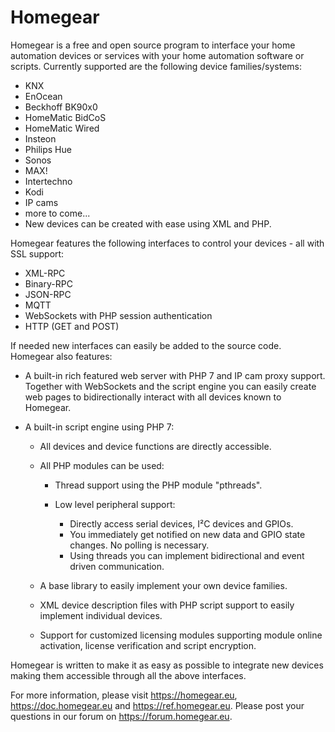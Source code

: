 Homegear
========

Homegear is a free and open source program to interface your home automation devices or services with your home automation software or scripts. Currently supported are the following device families/systems:

* KNX
* EnOcean
* Beckhoff BK90x0
* HomeMatic BidCoS
* HomeMatic Wired
* Insteon
* Philips Hue
* Sonos
* MAX!
* Intertechno
* Kodi
* IP cams
* more to come...
* New devices can be created with ease using XML and PHP.

Homegear features the following interfaces to control your devices - all with SSL support:

* XML-RPC
* Binary-RPC
* JSON-RPC
* MQTT
* WebSockets with PHP session authentication
* HTTP (GET and POST) 

If needed new interfaces can easily be added to the source code. Homegear also features:

* A built-in rich featured web server with PHP 7 and IP cam proxy support. Together with WebSockets and the script engine you can easily create web pages to bidirectionally interact with all devices known to Homegear.
* A built-in script engine using PHP 7:

	* All devices and device functions are directly accessible.
	* All PHP modules can be used:

		* Thread support using the PHP module "pthreads".
		* Low level peripheral support:
		
			* Directly access serial devices, I²C devices and GPIOs.
			* You immediately get notified on new data and GPIO state changes. No polling is necessary.
			* Using threads you can implement bidirectional and event driven communication. 
	* A base library to easily implement your own device families.
	* XML device description files with PHP script support to easily implement individual devices.
	* Support for customized licensing modules supporting module online activation, license verification and script encryption.

Homegear is written to make it as easy as possible to integrate new devices making them accessible through all the above interfaces.

For more information, please visit https://homegear.eu, https://doc.homegear.eu and https://ref.homegear.eu. Please post your questions in our forum on https://forum.homegear.eu.
